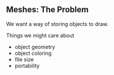 ## Meshes: The Problem

We want a way of storing objects to draw.

Things we might care about
* object geometry
* object coloring
* file size
* portability